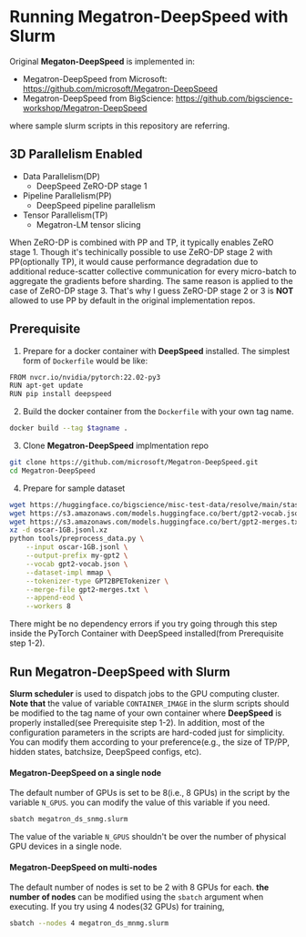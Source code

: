 # Running Megatron-DeepSpeed with Slurm

Original **Megaton-DeepSpeed** is implemented in:
- Megatron-DeepSpeed from Microsoft: https://github.com/microsoft/Megatron-DeepSpeed
- Megatron-DeepSpeed from BigScience: https://github.com/bigscience-workshop/Megatron-DeepSpeed

where sample slurm scripts in this repository are referring. 

## 3D Parallelism Enabled
- Data Parallelism(DP)
    - DeepSpeed ZeRO-DP stage 1
- Pipeline Parallelism(PP)
    - DeepSpeed pipeline parallelism
- Tensor Parallelism(TP)
    - Megatron-LM tensor slicing

When ZeRO-DP is combined with PP and TP, it typically enables ZeRO stage 1. Though it's techinically possible to use ZeRO-DP stage 2 with PP(optionally TP), it would cause performance degradation due to additional reduce-scatter collective communication for every micro-batch to aggregate the gradients before sharding. The same reason is applied to the case of ZeRO-DP stage 3. That's why I guess ZeRO-DP stage 2 or 3 is **NOT** allowed to use PP by default in the original implementation repos.

## Prerequisite
1. Prepare for a docker container with **DeepSpeed** installed. The simplest form of `Dockerfile` would be like:
```bash
FROM nvcr.io/nvidia/pytorch:22.02-py3
RUN apt-get update
RUN pip install deepspeed
```

2. Build the docker container from the `Dockerfile` with your own tag name.
```bash
docker build --tag $tagname .
```
3. Clone **Megatron-DeepSpeed** implmentation repo
```bash
git clone https://github.com/microsoft/Megatron-DeepSpeed.git
cd Megatron-DeepSpeed
```

4. Prepare for sample dataset
```bash
wget https://huggingface.co/bigscience/misc-test-data/resolve/main/stas/oscar-1GB.jsonl.xz
wget https://s3.amazonaws.com/models.huggingface.co/bert/gpt2-vocab.json
wget https://s3.amazonaws.com/models.huggingface.co/bert/gpt2-merges.txt
xz -d oscar-1GB.jsonl.xz
python tools/preprocess_data.py \
    --input oscar-1GB.jsonl \
    --output-prefix my-gpt2 \
    --vocab gpt2-vocab.json \
    --dataset-impl mmap \
    --tokenizer-type GPT2BPETokenizer \
    --merge-file gpt2-merges.txt \
    --append-eod \
    --workers 8
```
There might be no dependency errors if you try going through this step inside the PyTorch Container with DeepSpeed installed(from Prerequisite step 1-2).

## Run Megatron-DeepSpeed with Slurm
**Slurm scheduler** is used to dispatch jobs to the GPU computing cluster. **Note that** the value of variable `CONTAINER_IMAGE` in the slurm scripts should be modified to the tag name of your own container where **DeepSpeed** is properly installed(see Prerequisite step 1-2). In addition, most of the configuration parameters in the scripts are hard-coded just for simplicity. You can modify them according to your preference(e.g., the size of TP/PP, hidden states, batchsize, DeepSpeed configs, etc).

#### Megatron-DeepSpeed on a **single node**
The default number of GPUs is set to be 8(i.e., 8 GPUs) in the script by the variable `N_GPUS`. you can modify the value of this variable if you need.
```bash
sbatch megatron_ds_snmg.slurm
```
The value of the variable `N_GPUS` shouldn't be over the number of physical GPU devices in a single node.

#### Megatron-DeepSpeed on **multi-nodes**
The default number of nodes is set to be 2 with 8 GPUs for each. **the number of nodes** can be modified using the `sbatch` argument when executing. If you try using 4 nodes(32 GPUs) for training,
```bash
sbatch --nodes 4 megatron_ds_mnmg.slurm
```
